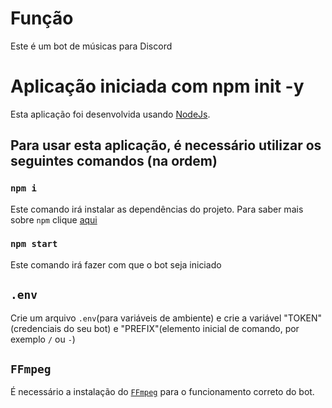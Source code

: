 # Função
Este é um bot de músicas para Discord

# Aplicação iniciada com npm init -y

Esta aplicação foi desenvolvida usando [NodeJs](https://nodejs.org/).

## Para usar esta aplicação, é necessário utilizar os seguintes comandos (na ordem)

### `npm i`

Este comando irá instalar as dependências do projeto.
Para saber mais sobre `npm` clique [aqui](https://www.npmjs.com/)

### `npm start`

Este comando irá fazer com que o bot seja iniciado

## `.env`
Crie um arquivo `.env`(para variáveis de ambiente) e crie a variável "TOKEN"(credenciais do seu bot) e "PREFIX"(elemento inicial de comando, por exemplo `/` ou `-`)

## `FFmpeg`
É necessário a instalação do [`FFmpeg`](https://ffmpeg.org/) para o funcionamento correto do bot.
